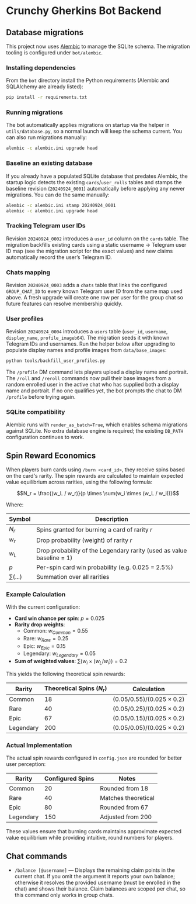 # Crunchy Gherkins Bot Backend

## Database migrations

This project now uses [Alembic](https://alembic.sqlalchemy.org/) to manage the SQLite schema. The migration tooling is configured under `bot/alembic`.

### Installing dependencies

From the `bot` directory install the Python requirements (Alembic and SQLAlchemy are already listed):

```bash
pip install -r requirements.txt
```

### Running migrations

The bot automatically applies migrations on startup via the helper in `utils/database.py`, so a normal launch will keep the schema current. You can also run migrations manually:

```bash
alembic -c alembic.ini upgrade head
```

### Baseline an existing database

If you already have a populated SQLite database that predates Alembic, the startup logic detects the existing `cards`/`user_rolls` tables and stamps the baseline revision (`20240924_0001`) automatically before applying any newer migrations. You can do the same manually:

```bash
alembic -c alembic.ini stamp 20240924_0001
alembic -c alembic.ini upgrade head
```

### Tracking Telegram user IDs

Revision `20240924_0002` introduces a `user_id` column on the `cards` table. The migration backfills existing cards using a static username → Telegram user ID map (see the migration script for the exact values) and new claims automatically record the user’s Telegram ID.

### Chats mapping

Revision `20240924_0003` adds a `chats` table that links the configured `GROUP_CHAT_ID` to every known Telegram user ID from the same map used above. A fresh upgrade will create one row per user for the group chat so future features can resolve membership quickly.

### User profiles

Revision `20240924_0004` introduces a `users` table (`user_id`, `username`, `display_name`, `profile_imageb64`). The migration seeds it with known Telegram IDs and usernames. Run the helper below after upgrading to populate display names and profile images from `data/base_images`:

```bash
python tools/backfill_user_profiles.py
```

The `/profile` DM command lets players upload a display name and portrait. The `/roll` and `/reroll` commands now pull their base images from a random enrolled user in the active chat who has supplied both a display name and portrait. If no one qualifies yet, the bot prompts the chat to DM `/profile` before trying again.

### SQLite compatibility

Alembic runs with `render_as_batch=True`, which enables schema migrations against SQLite. No extra database engine is required; the existing `DB_PATH` configuration continues to work.

## Spin Reward Economics

When players burn cards using `/burn <card_id>`, they receive spins based on the card's rarity. The spin rewards are calculated to maintain expected value equilibrium across rarities, using the following formula:

$$N_r = \frac{(w_L / w_r)}{p \times \sum(w_i \times (w_L / w_i))}$$

Where:

| Symbol | Description |
|--------|-------------|
| $N_r$ | Spins granted for burning a card of rarity $r$ |
| $w_r$ | Drop probability (weight) of rarity $r$ |
| $w_L$ | Drop probability of the Legendary rarity (used as value baseline = 1) |
| $p$ | Per-spin card win probability (e.g. 0.025 = 2.5%) |
| $\sum(...)$ | Summation over all rarities |

### Example Calculation

With the current configuration:

- **Card win chance per spin**: $p = 0.025$
- **Rarity drop weights**:
  - Common: $w_{Common} = 0.55$
  - Rare: $w_{Rare} = 0.25$
  - Epic: $w_{Epic} = 0.15$
  - Legendary: $w_{Legendary} = 0.05$
- **Sum of weighted values**: $\sum(w_i \times (w_L / w_i)) = 0.2$

This yields the following theoretical spin rewards:

| Rarity | Theoretical Spins ($N_r$) | Calculation |
|--------|---------------------------|-------------|
| Common | 18 | $(0.05 / 0.55) / (0.025 \times 0.2)$ |
| Rare | 40 | $(0.05 / 0.25) / (0.025 \times 0.2)$ |
| Epic | 67 | $(0.05 / 0.15) / (0.025 \times 0.2)$ |
| Legendary | 200 | $(0.05 / 0.05) / (0.025 \times 0.2)$ |

### Actual Implementation

The actual spin rewards configured in `config.json` are rounded for better user perception:

| Rarity | Configured Spins | Notes |
|--------|------------------|-------|
| Common | 20 | Rounded from 18 |
| Rare | 40 | Matches theoretical |
| Epic | 80 | Rounded from 67 |
| Legendary | 150 | Adjusted from 200 |

These values ensure that burning cards maintains approximate expected value equilibrium while providing intuitive, round numbers for players.

## Chat commands

- `/balance [@username]` — Displays the remaining claim points in the current chat. If you omit the argument it reports your own balance; otherwise it resolves the provided username (must be enrolled in the chat) and shows their balance. Claim balances are scoped per chat, so this command only works in group chats.
